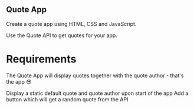 ## Quote App
Create a quote app using HTML, CSS and JavaScript.

Use the Quote API to get quotes for your app.

# Requirements

The Quote App will display quotes together with the quote author - that's the app 😎

 Display a static default quote and quote author upon start of the app
 Add a button which will get a random quote from the API
